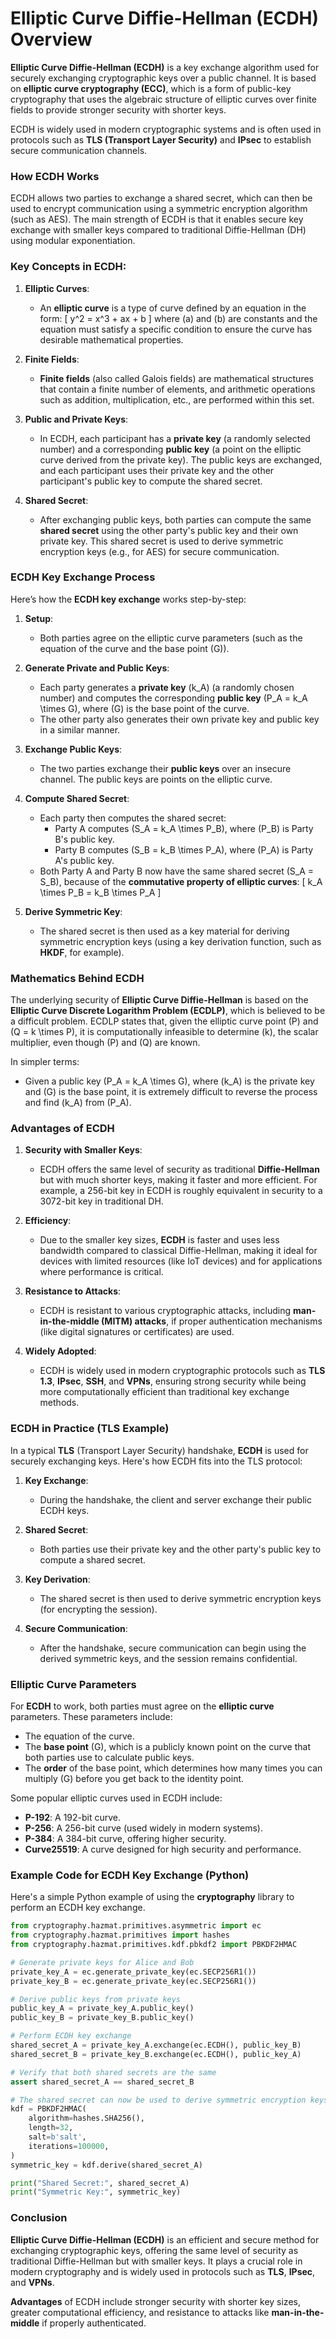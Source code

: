 # **Elliptic Curve Diffie-Hellman (ECDH) Overview**

**Elliptic Curve Diffie-Hellman (ECDH)** is a key exchange algorithm used for securely exchanging cryptographic keys over a public channel. It is based on **elliptic curve cryptography (ECC)**, which is a form of public-key cryptography that uses the algebraic structure of elliptic curves over finite fields to provide stronger security with shorter keys.

ECDH is widely used in modern cryptographic systems and is often used in protocols such as **TLS (Transport Layer Security)** and **IPsec** to establish secure communication channels.

### **How ECDH Works**

ECDH allows two parties to exchange a shared secret, which can then be used to encrypt communication using a symmetric encryption algorithm (such as AES). The main strength of ECDH is that it enables secure key exchange with smaller keys compared to traditional Diffie-Hellman (DH) using modular exponentiation.

### **Key Concepts in ECDH**:

1. **Elliptic Curves**:
   - An **elliptic curve** is a type of curve defined by an equation in the form:
     \[
     y^2 = x^3 + ax + b
     \]
     where \(a\) and \(b\) are constants and the equation must satisfy a specific condition to ensure the curve has desirable mathematical properties.

2. **Finite Fields**:
   - **Finite fields** (also called Galois fields) are mathematical structures that contain a finite number of elements, and arithmetic operations such as addition, multiplication, etc., are performed within this set.

3. **Public and Private Keys**:
   - In ECDH, each participant has a **private key** (a randomly selected number) and a corresponding **public key** (a point on the elliptic curve derived from the private key). The public keys are exchanged, and each participant uses their private key and the other participant's public key to compute the shared secret.

4. **Shared Secret**:
   - After exchanging public keys, both parties can compute the same **shared secret** using the other party's public key and their own private key. This shared secret is used to derive symmetric encryption keys (e.g., for AES) for secure communication.

### **ECDH Key Exchange Process**

Here’s how the **ECDH key exchange** works step-by-step:

1. **Setup**:
   - Both parties agree on the elliptic curve parameters (such as the equation of the curve and the base point \(G\)).

2. **Generate Private and Public Keys**:
   - Each party generates a **private key** \(k_A\) (a randomly chosen number) and computes the corresponding **public key** \(P_A = k_A \times G\), where \(G\) is the base point of the curve.
   - The other party also generates their own private key and public key in a similar manner.

3. **Exchange Public Keys**:
   - The two parties exchange their **public keys** over an insecure channel. The public keys are points on the elliptic curve.

4. **Compute Shared Secret**:
   - Each party then computes the shared secret:
     - Party A computes \(S_A = k_A \times P_B\), where \(P_B\) is Party B's public key.
     - Party B computes \(S_B = k_B \times P_A\), where \(P_A\) is Party A's public key.
   - Both Party A and Party B now have the same shared secret \(S_A = S_B\), because of the **commutative property of elliptic curves**:
     \[
     k_A \times P_B = k_B \times P_A
     \]

5. **Derive Symmetric Key**:
   - The shared secret is then used as a key material for deriving symmetric encryption keys (using a key derivation function, such as **HKDF**, for example).

### **Mathematics Behind ECDH**

The underlying security of **Elliptic Curve Diffie-Hellman** is based on the **Elliptic Curve Discrete Logarithm Problem (ECDLP)**, which is believed to be a difficult problem. ECDLP states that, given the elliptic curve point \(P\) and \(Q = k \times P\), it is computationally infeasible to determine \(k\), the scalar multiplier, even though \(P\) and \(Q\) are known.

In simpler terms:
- Given a public key \(P_A = k_A \times G\), where \(k_A\) is the private key and \(G\) is the base point, it is extremely difficult to reverse the process and find \(k_A\) from \(P_A\).

### **Advantages of ECDH**

1. **Security with Smaller Keys**:
   - ECDH offers the same level of security as traditional **Diffie-Hellman** but with much shorter keys, making it faster and more efficient. For example, a 256-bit key in ECDH is roughly equivalent in security to a 3072-bit key in traditional DH.

2. **Efficiency**:
   - Due to the smaller key sizes, **ECDH** is faster and uses less bandwidth compared to classical Diffie-Hellman, making it ideal for devices with limited resources (like IoT devices) and for applications where performance is critical.

3. **Resistance to Attacks**:
   - ECDH is resistant to various cryptographic attacks, including **man-in-the-middle (MITM) attacks**, if proper authentication mechanisms (like digital signatures or certificates) are used.

4. **Widely Adopted**:
   - ECDH is widely used in modern cryptographic protocols such as **TLS 1.3**, **IPsec**, **SSH**, and **VPNs**, ensuring strong security while being more computationally efficient than traditional key exchange methods.

### **ECDH in Practice (TLS Example)**

In a typical **TLS** (Transport Layer Security) handshake, **ECDH** is used for securely exchanging keys. Here's how ECDH fits into the TLS protocol:

1. **Key Exchange**: 
   - During the handshake, the client and server exchange their public ECDH keys.

2. **Shared Secret**:
   - Both parties use their private key and the other party's public key to compute a shared secret.

3. **Key Derivation**:
   - The shared secret is then used to derive symmetric encryption keys (for encrypting the session).

4. **Secure Communication**:
   - After the handshake, secure communication can begin using the derived symmetric keys, and the session remains confidential.

### **Elliptic Curve Parameters**

For **ECDH** to work, both parties must agree on the **elliptic curve** parameters. These parameters include:
- The equation of the curve.
- The **base point** \(G\), which is a publicly known point on the curve that both parties use to calculate public keys.
- The **order** of the base point, which determines how many times you can multiply \(G\) before you get back to the identity point.

Some popular elliptic curves used in ECDH include:
- **P-192**: A 192-bit curve.
- **P-256**: A 256-bit curve (used widely in modern systems).
- **P-384**: A 384-bit curve, offering higher security.
- **Curve25519**: A curve designed for high security and performance.

### **Example Code for ECDH Key Exchange (Python)**

Here's a simple Python example of using the **cryptography** library to perform an ECDH key exchange.

```python
from cryptography.hazmat.primitives.asymmetric import ec
from cryptography.hazmat.primitives import hashes
from cryptography.hazmat.primitives.kdf.pbkdf2 import PBKDF2HMAC

# Generate private keys for Alice and Bob
private_key_A = ec.generate_private_key(ec.SECP256R1())
private_key_B = ec.generate_private_key(ec.SECP256R1())

# Derive public keys from private keys
public_key_A = private_key_A.public_key()
public_key_B = private_key_B.public_key()

# Perform ECDH key exchange
shared_secret_A = private_key_A.exchange(ec.ECDH(), public_key_B)
shared_secret_B = private_key_B.exchange(ec.ECDH(), public_key_A)

# Verify that both shared secrets are the same
assert shared_secret_A == shared_secret_B

# The shared secret can now be used to derive symmetric encryption keys (e.g., using PBKDF2)
kdf = PBKDF2HMAC(
    algorithm=hashes.SHA256(),
    length=32,
    salt=b'salt',
    iterations=100000,
)
symmetric_key = kdf.derive(shared_secret_A)

print("Shared Secret:", shared_secret_A)
print("Symmetric Key:", symmetric_key)
```

### **Conclusion**

**Elliptic Curve Diffie-Hellman (ECDH)** is an efficient and secure method for exchanging cryptographic keys, offering the same level of security as traditional Diffie-Hellman but with smaller keys. It plays a crucial role in modern cryptography and is widely used in protocols such as **TLS**, **IPsec**, and **VPNs**.

**Advantages** of ECDH include stronger security with shorter key sizes, greater computational efficiency, and resistance to attacks like **man-in-the-middle** if properly authenticated.
